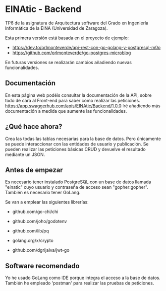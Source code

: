 # EINAtic - Backend

TP6 de la asignatura de Arquitectura software del Grado en Ingeniería Informática de la EINA (Universidad de Zaragoza).

Esta primera versión está basada en el proyecto de ejemplo:
* https://dev.to/orlmonteverde/api-rest-con-go-golang-y-postgresql-m0o
* https://github.com/orlmonteverde/go-postgres-microblog

En futuras versiones se realizarán cambios añadiendo nuevas funcionalidades.
## Documentación
En esta página web podéis consultar la documentación de la API, sobre todo de cara al Front-end para saber como realizar las peticiones.
https://app.swaggerhub.com/apis/EINAtic/Backend/1.0.0 
Iré añadiendo más documentación a medida que aumente las funcionalidades.

## ¿Qué hace ahora?
Crea las todas las tablas necesarias para la base de datos. 
Pero únicamente se puede interaccionar con las entidades de usuario y publicación.
Se pueden realizar las peticiones básicas CRUD y devuelve el resultado mediante un JSON.

## Antes de empezar
Es necesario tener instalado PostgreSQL con un base de datos llamada "einatic" cuyo usuario y contraseña de acceso sean "gopher:gopher".
También es necesario tener GoLang.

Se van a emplear las siguientes librerías:
* github.com/go-chi/chi

* github.com/joho/godotenv

* github.com/lib/pq

* golang.org/x/crypto

* github.com/dgrijalva/jwt-go

## Software recomendado
Yo he usado GoLang como IDE porque integra el acceso a la base de datos.
También he empleado 'postman' para realizar las pruebas de peticiones.
